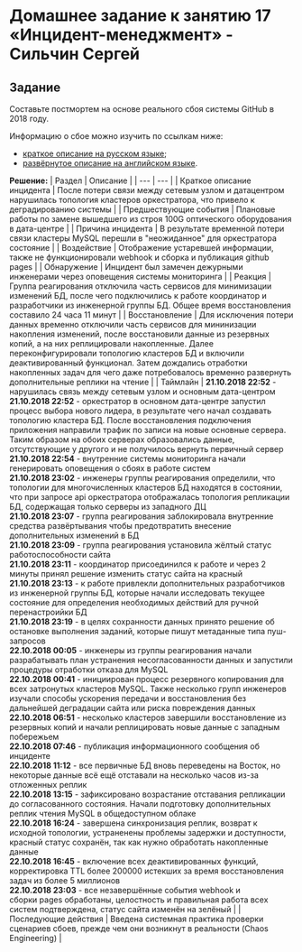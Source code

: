 # Домашнее задание к занятию 17 «Инцидент-менеджмент» - Сильчин Сергей

## Задание

Составьте постмортем на основе реального сбоя системы GitHub в 2018 году.

Информацию о сбое можно изучить по ссылкам ниже:

* [краткое описание на русском языке](https://habr.com/ru/post/427301/);
* [развёрнутое описание на английском языке](https://github.blog/2018-10-30-oct21-post-incident-analysis/).

**Решение:**
| Раздел | Описание |
| --- | --- |
| Краткое описание инцидента | После потери связи между сетевым узлом и датацентром нарушилась топология кластеров оркестратора, что привело к деградированию системы |
| Предшествующие события | Плановые работы по замене вышедшего из строя 100G оптического оборудования в дата-центре |
| Причина инцидента | В результате временной потери связи кластеры MySQL перешли в "неожиданное" для оркестратора состояние |
| Воздействие | Отображение устаревшей информации, также не функционировали webhook и сборка и публикация github pages |
| Обнаружение | Инцидент был замечен дежурными инженерами через оповещения системы мониторинга |
| Реакция | Группа реагирования отключила часть сервисов для минимизации изменений БД, после чего подключились к работе координатор и разработчики из инженерной группы БД. Общее время восстановления составило 24 часа 11 минут |
| Восстановление | Для исключения потери данных временно отключили часть сервисов для мининизации накопления изменений, после восстановили данные из резервных копий, а на них реплицировали накопленные. Далее переконфигурировали топологию кластеров БД и включили деактивированный функционал. Затем дождались отработки накопленных задач для чего даже потребовалось временно развернуть дополнительные реплики на чтение |
| Таймлайн |  **21.10.2018 22:52** - нарушилась связь между сетевым узлом и основным дата-центром <br> **21.10.2018 22:52** - оркестратор в основном дата-центре запустил процесс выбора нового лидера, в результате чего начал создавать топологию кластера БД. После восстановления подключения приложения направили трафик по записи на новые основные сервера. Таким образом на обоих серверах образовались данные, отсутствующие у другого и не получилось вернуть первичный сервер <br> **21.10.2018 22:54** - внутренние системы мониторинга начали генерировать оповещения о сбоях в работе систем <br> **21.10.2018 23:02** - инженеры группы реагирования определили, что топологии для многочисленных кластеров БД находятся в состоянии, что при запросе api оркестратора отображалась топология репликации БД, содержащая только серверы из западного ДЦ <br> **21.10.2018 23:07** - группа реагирования заблокировала внутренние средства развёртывания чтобы предотвратить внесение дополнительных изменений в БД <br> **21.10.2018 23:09** - группа реагирования установила жёлтый статус работоспособности сайта <br> **21.10.2018 23:11** - координатор присоединился к работе и через 2 минуты принял решение изменить статус сайта на красный <br> **21.10.2018 23:13** - к работе привлекли дополнительных разработчиков из инженерной группы БД, которые начали исследовать текущее состояние для определения необходимых действий для ручной перенастроийки БД <br> **21.10.2018 23:19** - в целях сохранности данных принято решение об остановке выполнения заданий, которые пишут метаданные типа пуш-запросов <br> **22.10.2018 00:05** - инженеры из группы реагирования начали разрабатывать план устранения несогласованности данных и запустили процедуры отработки отказа для MySQL <br> **22.10.2018 00:41** - инициирован процесс резервного копирования для всех затронутых кластеров MySQL. Также несколько групп инженеров изучали способы ускорения передачи и восстановления без дальнейшей деградации сайта или риска повреждения данных <br> **22.10.2018 06:51** - несколько кластеров завершили восстановление из резервных копий и начали реплицировать новые данные с западным побережьем <br> **22.10.2018 07:46** - публикация информационного сообщения об инциденте <br> **22.10.2018 11:12** - все первичные БД вновь переведены на Восток, но некоторые данные всё ещё отставали на несколько часов из-за отложенных реплик <br> **22.10.2018 13:15** - зафиксировано возрастание отставания репликации до согласованного состояния. Начали подготовку дополнительных реплик чтения MySQL в общедоступном облаке <br> **22.10.2018 16:24** - завершена синхронизация реплик, возврат к исходной топологии, устраненены проблемы задержки и доступности, красный статус сохранён, так как нужно обработать накопленные данные <br> **22.10.2018 16:45** - включение всех деактивированных функций, корректировка TTL более 200000 истекших за время восстановления задач из более 5 миллионов <br> **22.10.2018 23:03** - все незавершённые события webhook и сборки pages обработаны, целостность и правильная работа всех систем подтверждена, статус сайта изменён на зелёный |
| Последующие действия | Введена системная практика проверки сценариев сбоев, прежде чем они возникнут в реальности (Chaos Engineering) |
